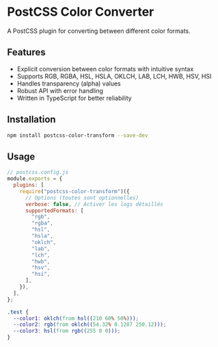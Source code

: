 # PostCSS Color Converter

A PostCSS plugin for converting between different color formats.

## Features

- Explicit conversion between color formats with intuitive syntax
- Supports RGB, RGBA, HSL, HSLA, OKLCH, LAB, LCH, HWB, HSV, HSI
- Handles transparency (alpha) values
- Robust API with error handling
- Written in TypeScript for better reliability

## Installation

```bash
npm install postcss-color-transform --save-dev
```

## Usage

```js
// postcss.config.js
module.exports = {
  plugins: [
    require("postcss-color-transform")({
      // Options (toutes sont optionnelles)
      verbose: false, // Activer les logs détaillés
      supportedFormats: [
        "rgb",
        "rgba",
        "hsl",
        "hsla",
        "oklch",
        "lab",
        "lch",
        "hwb",
        "hsv",
        "hsi",
      ],
    }),
  ],
};
```

```css
.test {
  --color1: oklch(from hsl((210 60% 50%)));
  --color2: rgb(from oklch((54.32% 0.1287 250.12)));
  --color3: hsl(from rgb((255 0 0)));
}
```
